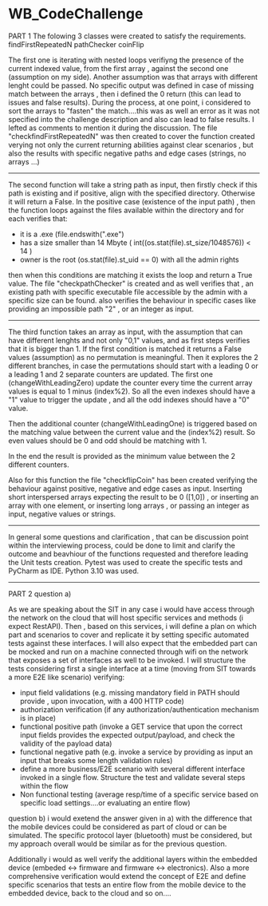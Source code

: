 # WB_CodeChallenge

PART 1
The folowing 3 classes were created to satisfy the requirements.
findFirstRepeatedN
pathChecker
coinFlip

The first one is iterating with nested loops verifiyng the presence of the current indexed value, from the first array , against the second one
(assumption on my side). Another assumption was that arrays with different lenght could be passed. No specific output was defined in case of missing match between the arrays , then i defined the 0 return (this can lead to issues and false results). 
During the process, at one point, i considered to sort the arrays to "fasten" the match....this was as well an error as it was not specified into the challenge description and also can lead to false results. I lefted as comments to mention it during the discussion.
The file "checkfindFirstRepeatedN" was then created to cover the function created verying not only the current returning abilities against clear scenarios , but also the results with specific negative paths and edge cases (strings, no arrays ...)

-----------------------------------------------------------------------------------------------------------------------------------------------------------------
The second function will take a string path as input, then firstly check if this path is existing and if positive, align with the specified directory. Otherwise it will return a False.
In the positive case (existence of the input path) , then the function loops against the files available within the directory and for each verifies that:
- it is a .exe (file.endswith(".exe")
- has a size smaller than 14 Mbyte ( int((os.stat(file).st_size/1048576)) < 14 )
- owner is the root (os.stat(file).st_uid == 0) with all the admin rights

then when this conditions are matching it exists the loop and return a True value.
The file "checkpathChecker" is created and as well verifies that , an existing path with specific executable file accessible by the admin with a specific size can be found. also verifies the behaviour in specific cases like providing an impossible path "2" , or an integer as input.

-----------------------------------------------------------------------------------------------------------------------------------------------------------------
The third function takes an array as input, with the assumption that can have different lenghts and not only "0,1" values, and as first steps verifies that it is bigger than 1. If the first condition is matched it returns a False values (assumption) as no permutation is meaningful.
Then it explores the 2 different branches, in case the permutations should start with a leading 0 or a leading 1 and 2 separate counters are updated.
The first one (changeWithLeadingZero) update the counter every time the current array values is equal to 1 minus (index%2).
So all the even indexes should have a "1" value to trigger the update , and all the odd indexes should have a "0" value.

Then the additional counter (changeWithLeadingOne) is triggered based on the matching value between the current value and the (index%2) result. So even values should be 0 and odd should be matching with 1.

In the end the result is provided as the minimum value between the 2 different counters.

Also for this function the file "checkflipCoin" has been created verifying the behaviour against positive, negative and edge cases as input.
Inserting short interspersed arrays expecting the result to be 0 ([1,0]) , or inserting an array with one element, or inserting long arrays , or passing an integer as input, negative values or strings.

-----------------------------------------------------------------------------------------------------------------------------------------------------------------

In general some questions and clarification , that can be discussion point within the interviewing process, could be done to limit and clarify the outcome and beavhiour of the functions requested and therefore leading the Unit tests creation. Pytest was used to create the specific tests and PyCharm as IDE. Python 3.10 was used.


-----------------------------------------------------------------------------------------------------------------------------------------------------------------
PART 2
question a) 

As we are speaking about the SIT in any case i would have access through the network on the cloud that will host specific services and methods (i expect RestAPI).
Then , based on this services, i will define a plan on which part and scenarios to cover and replicate it by setting specific automated tests against these interfaces. I will also expect that the embedded part can be mocked and run on a machine connected through wifi on the network that exposes a set of interfaces as well to be invoked.
I will structure the tests considering first a single interface at a time (moving from SIT towards a more E2E like scenario) verifying:
- input field validations (e.g. missing mandatory field in PATH should provide , upon invocation, with a 400 HTTP code)
- authorization verification (if any authorization/authentication mechanism is in place)
- functional positive path (invoke a GET service that upon the correct input fields provides the expected output/payload, and check the validity of the payload data)
- functional negative path (e.g. invoke a service by providing as input an input that breaks some length validation rules)
- define a more business/E2E scenario with several different interface invoked in a single flow. Structure the test and validate several steps within the flow
- Non functional testing (average resp/time of a specific service based on specific load settings....or evaluating an entire flow)

question b)
i would exetend the answer given in a) with the difference that the mobile devices could be considered as part of cloud or can be simulated. The specific protocol layer (bluetooth) must be considered, but my approach overall would be similar as for the previous question.

Additionally i would as well verify the additional layers within the embedded device (embeded <-> firmware and firmware <-> electronics). Also a more comprehensive verification would extend the concept of E2E and define specific scenarios that tests an entire flow from the mobile device to the embedded device, back to the cloud and so on....
